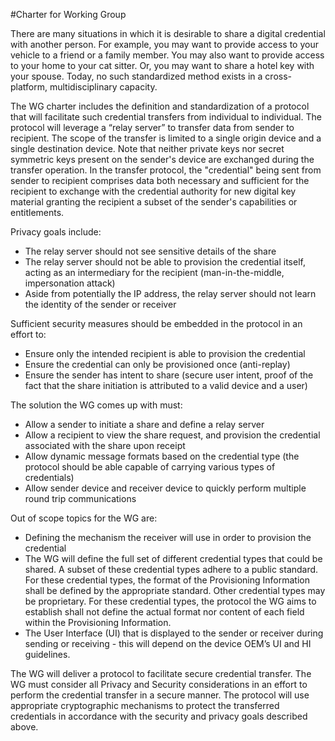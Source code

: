 #Charter for Working Group

There are many situations in which it is desirable to share a digital credential with another person. For example, you may want to provide access to your vehicle to a friend or a family member. You may also want to provide access to your home to your cat sitter. Or, you may want to share a hotel key with your spouse. Today, no such standardized method exists in a cross-platform, multidisciplinary capacity. 

The WG charter includes the definition and standardization of a protocol that will facilitate such credential transfers from individual to individual. The protocol will leverage a “relay server” to transfer data from sender to recipient. The scope of the transfer is limited to a single origin device and a single destination device. Note that neither private keys nor secret symmetric keys present on the sender's device are exchanged during the transfer operation. In the transfer protocol, the "credential" being sent from sender to recipient comprises data both necessary and sufficient for the recipient to exchange with the credential authority for new digital key material granting the recipient a subset of the sender's capabilities or entitlements.

Privacy goals include:

- The relay server should not see sensitive details of the share
- The relay server should not be able to provision the credential itself, acting as an intermediary for the recipient (man-in-the-middle, impersonation attack)
- Aside from potentially the IP address, the relay server should not learn the identity of the sender or receiver 

Sufficient security measures should be embedded in the protocol in an effort to:

- Ensure only the intended recipient is able to provision the credential
- Ensure the credential can only be provisioned once (anti-replay)
- Ensure the sender has intent to share (secure user intent, proof of the fact that the share initiation is attributed to a valid device and a user)

The solution the WG comes up with must:

- Allow a sender to initiate a share and define a relay server
- Allow a recipient to view the share request, and provision the credential associated with the share upon receipt
- Allow dynamic message formats based on the credential type (the protocol should be able capable of carrying various types of credentials)
- Allow sender device and receiver device to quickly perform multiple round trip communications

Out of scope topics for the WG are:

- Defining the mechanism the receiver will use in order to provision the credential
- The WG will define the full set of different credential types that could be shared. A subset of these credential types adhere to a public standard. For these credential types, the format of the Provisioning Information shall be defined by the appropriate standard. Other credential types may be proprietary. For these credential types, the protocol the WG aims to establish shall not define the actual format nor content of each field within the Provisioning Information.
- The User Interface (UI) that is displayed to the sender or receiver during sending or receiving - this will depend on the device OEM’s UI and HI guidelines.

The WG will deliver a protocol to facilitate secure credential transfer. The WG must consider all Privacy and Security considerations in an effort to perform the credential transfer in a secure manner. The protocol will use appropriate cryptographic mechanisms to protect the transferred credentials in accordance with the security and privacy goals described above.
